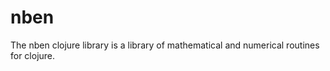 nben
====

The nben clojure library is a library of mathematical and numerical routines for clojure.
